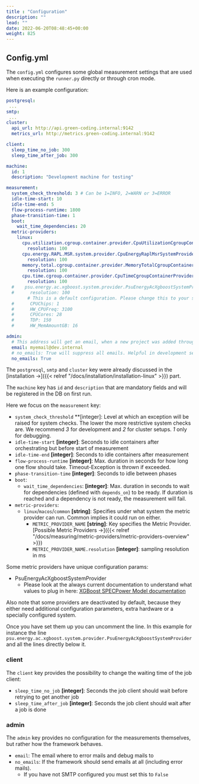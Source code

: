 ```yaml
---
title : "Configuration"
description: ""
lead: ""
date: 2022-06-20T08:48:45+00:00
weight: 825
---
```


## Config.yml

The `config.yml` configures some global measurement settings that are used when
executing the `runner.py` directly or through cron mode.

Here is an example configuration:

```yaml
postgresql:
 ...
smtp:
 ...
cluster:
  api_url: http://api.green-coding.internal:9142
  metrics_url: http://metrics.green-coding.internal:9142

client:
  sleep_time_no_job: 300
  sleep_time_after_job: 300

machine:
  id: 1
  description: "Development machine for testing"

measurement:
  system_check_threshold: 3 # Can be 1=INFO, 2=WARN or 3=ERROR  
  idle-time-start: 10
  idle-time-end: 5
  flow-process-runtime: 1800
  phase-transition-time: 1
  boot:
    wait_time_dependencies: 20
  metric-providers:
    linux:
      cpu.utilization.cgroup.container.provider.CpuUtilizationCgroupContainerProvider:
        resolution: 100
      cpu.energy.RAPL.MSR.system.provider.CpuEnergyRaplMsrSystemProvider:
        resolution: 100
      memory.total.cgroup.container.provider.MemoryTotalCgroupContainerProvider:
        resolution: 100
      cpu.time.cgroup.container.provider.CpuTimeCgroupContainerProvider:
        resolution: 100
  #    psu.energy.ac.xgboost.system.provider.PsuEnergyAcXgboostSystemProvider:
  #      resolution: 100
        # This is a default configuration. Please change this to your system!
  #      CPUChips: 1
  #      HW_CPUFreq: 3100
  #      CPUCores: 28
  #      TDP: 150
  #      HW_MemAmountGB: 16

admin:
  # This address will get an email, when a new project was added through the frontend
  email: myemail@dev.internal
  # no_emails: True will suppress all emails. Helpful in development servers
  no_emails: True

```

The `postgresql`, `smtp` and `cluster` key were already discussed in the [installation →]({{< relref "/docs/installation/installation-linux" >}}) part.

The `machine` key has `id` and `description` that are mandatory fields and will be registered in the DB on first run.

Here we focus on the `measurement` key:

- `system_check_threshold` **[integer]: Level at which an exception will be raised for system checks. The lower the more restrictive system checks are. We recommend *3* for development and *2* for cluster setups. *1* only for debugging.
- `idle-time-start` **[integer]**: Seconds to idle containers after orchestrating but before start of measurement
- `idle-time-end` **[integer]**: Seconds to idle containers after measurement
- `flow-process-runtime` **[integer]**: Max. duration in seconds for how long one flow should take. Timeout-Exception is thrown if exceeded.
- `phase-transition-time` **[integer]**: Seconds to idle between phases
- `boot`:
  + `wait_time_dependencies`: **[integer]**: Max. duration in seconds to wait for dependencies (defined with `depends_on`) to be ready. If duration is reached and a dependency is not ready, the measurement will fail.
- `metric-providers`:
  + `linux`/`macos`/`common` **[string]**: Specifies under what system the metric provider can run. Common implies it could run on either.
    * `METRIC_PROVIDER_NAME` **[string]**: Key specifies the Metric Provider. [Possible Metric Providers →]({{< relref "/docs/measuring/metric-providers/metric-providers-overview" >}})
    * `METRIC_PROVIDER_NAME.resolution` **[integer]**: sampling resolution in ms

Some metric providers have unique configuration params:

- PsuEnergyAcXgboostSystemProvider
  + Please look at the always current documentation to understand what values to plug in here: [XGBoost SPECPower Model documentation](https://github.com/green-coding-berlin/spec-power-model)

Also note that some providers are deactivated by default, because they either need
additional configuration parameters, extra hardware or a specially configured system.

Once you have set them up you can uncomment the line. In this example for instance
the line `psu.energy.ac.xgboost.system.provider.PsuEnergyAcXgboostSystemProvider` and all
the lines directly below it.

### client

The `client` key provides the possibility to change the waiting time of the job client:

- `sleep_time_no_job` **[integer]**: Seconds the job client should wait before retrying to get another job
- `sleep_time_after_job` **[integer]**: Seconds the job client should wait after a job is done

### admin

The `admin` key provides no configuration for the measurements themselves, but rather how
the framework behaves.

- `email`: The email where to error mails and debug mails to
- `no_emails`: If the framework should send emails at all (including error mails).
  + If you have not SMTP configured you must set this to `False`
